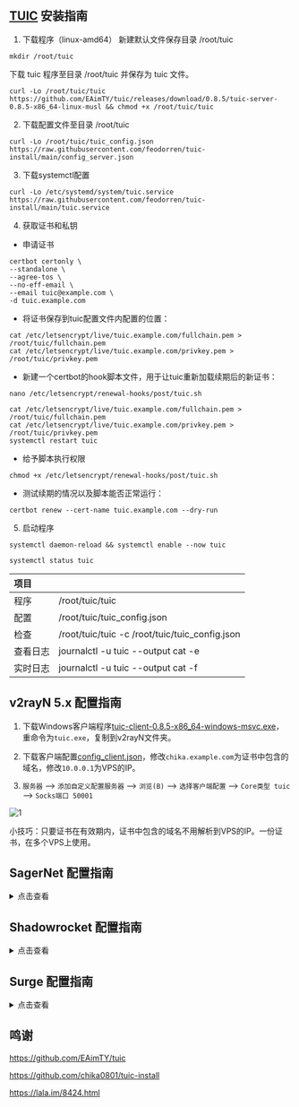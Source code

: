 ## [TUIC](https://github.com/EAimTY/tuic) 安装指南

1. 下载程序（linux-amd64）
新建默认文件保存目录 /root/tuic
```
mkdir /root/tuic
```
下载 tuic 程序至目录 /root/tuic 并保存为 tuic 文件。
```
curl -Lo /root/tuic/tuic https://github.com/EAimTY/tuic/releases/download/0.8.5/tuic-server-0.8.5-x86_64-linux-musl && chmod +x /root/tuic/tuic
```

2. 下载配置文件至目录 /root/tuic

```
curl -Lo /root/tuic/tuic_config.json https://raw.githubusercontent.com/feodorren/tuic-install/main/config_server.json
```

3. 下载systemctl配置

```
curl -Lo /etc/systemd/system/tuic.service https://raw.githubusercontent.com/feodorren/tuic-install/main/tuic.service
```

4. 获取证书和私钥

- 申请证书
```
certbot certonly \
--standalone \
--agree-tos \
--no-eff-email \
--email tuic@example.com \
-d tuic.example.com
```
- 将证书保存到tuic配置文件内配置的位置：
```
cat /etc/letsencrypt/live/tuic.example.com/fullchain.pem > /root/tuic/fullchain.pem
cat /etc/letsencrypt/live/tuic.example.com/privkey.pem > /root/tuic/privkey.pem

```
- 新建一个certbot的hook脚本文件，用于让tuic重新加载续期后的新证书：
```
nano /etc/letsencrypt/renewal-hooks/post/tuic.sh
```
```
cat /etc/letsencrypt/live/tuic.example.com/fullchain.pem > /root/tuic/fullchain.pem
cat /etc/letsencrypt/live/tuic.example.com/privkey.pem > /root/tuic/privkey.pem
systemctl restart tuic
```

- 给予脚本执行权限
```
chmod +x /etc/letsencrypt/renewal-hooks/post/tuic.sh
```

- 测试续期的情况以及脚本能否正常运行：
```
certbot renew --cert-name tuic.example.com --dry-run
```
5. 启动程序

```
systemctl daemon-reload && systemctl enable --now tuic
```

```
systemctl status tuic
```

| 项目 | |
| :--- | :--- |
| 程序 | /root/tuic/tuic |
| 配置 | /root/tuic/tuic_config.json |
| 检查 | /root/tuic/tuic -c /root/tuic/tuic_config.json |
| 查看日志 | journalctl -u tuic --output cat -e |
| 实时日志 | journalctl -u tuic --output cat -f |

## v2rayN 5.x 配置指南

1. 下载Windows客户端程序[tuic-client-0.8.5-x86_64-windows-msvc.exe](https://github.com/EAimTY/tuic/releases/download/0.8.5/tuic-client-0.8.5-x86_64-windows-msvc.exe)，重命令为`tuic.exe`，复制到v2rayN文件夹。

2. 下载客户端配置[config_client.json](https://raw.githubusercontent.com/chika0801/tuic-install/main/config_client.json)，修改`chika.example.com`为证书中包含的域名，修改`10.0.0.1`为VPS的IP。

3. `服务器` ——> `添加自定义配置服务器` ——> `浏览(B)` ——> `选择客户端配置` ——> `Core类型 tuic` ——> `Socks端口 50001`

![1](https://user-images.githubusercontent.com/88967758/195763590-f035f90f-f228-4022-b318-770791c63b92.jpg)

小技巧：只要证书在有效期内，证书中包含的域名不用解析到VPS的IP。一份证书，在多个VPS上使用。

## SagerNet 配置指南

<details><summary>点击查看</summary>

| 选项 | 值 |
| :--- | :--- |
| 配置名称 |  |
| 服务器 | VPS的IP 或 域名 |
| 服务器端口 | 8443 |
| Token | chika |
| 应用层协议协商 | h3 |
| 证书（链） | 留空 |
| UDP Relay Mode | NATIVE |
| Congestion Controller | BBR |
| Disable SNI |不勾 |
| 服务器名称指示 | 证书中包含的域名 |
| Reduce RTT | 勾上 |

</details>

## Shadowrocket 配置指南

<details><summary>点击查看</summary>

| 选项 | 值 |
| :--- | :--- |
| 配置名称 |  |
| 类型 | TUIC |
| 地址 | VPS的IP 或 域名 |
| 端口 | 8443 |
| 密码 | chika |
| 模式 | bbr |
| 允许不安全 | 不选 |
| UDP转发 | 选上 |
| SNI | 证书中包含的域名 |
| ALPN | h3 |
| 备注 | 留空 |

</details>

## Surge 配置指南

<details><summary>点击查看</summary>

ProxyName = tuic, 域名, 8443, token=chika, alpn=h3

</details>


## 鸣谢
https://github.com/EAimTY/tuic  

https://github.com/chika0801/tuic-install  

https://lala.im/8424.html

